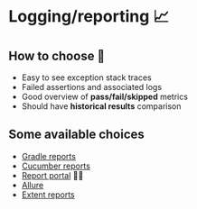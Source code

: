 # Logging/reporting 📈

## How to choose 🤔

- Easy to see exception stack traces
- Failed assertions and associated logs
- Good overview of **pass/fail/skipped** metrics
- Should have **historical results** comparison

## Some available choices

- [Gradle reports](https://docs.gradle.org/current/userguide/java_testing.html)
- [Cucumber reports](https://cucumber.io/docs/cucumber/reporting/)
- [Report portal](https://reportportal.io/) 🤘🏼
- [Allure](http://allure.qatools.ru/)
- [Extent reports](https://extentreports.com/)
